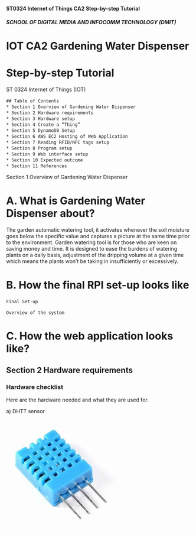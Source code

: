 **ST0324 Internet of Things CA2 Step-by-step Tutorial**

##### SCHOOL OF DIGITAL MEDIA AND INFOCOMM TECHNOLOGY (DMIT)

# IOT CA2 Gardening Water Dispenser

# Step-by-step Tutorial

ST 0324 Internet of Things (IOT)

```
## Table of Contents
* Section 1 Overview of Gardening Water Dispenser
* Section 2 Hardware requirements
* Section 3 Hardware setup
* Section 4 Create a “Thing”
* Section 5 DynamoDB Setup
* Section 6 AWS EC2 Hosting of Web Application
* Section 7 Reading RFID/NFC tags setup
* Section 8 Program setup
* Section 9 Web interface setup
* Section 10 Expected outcome
* Section 11 References

```
Section 1 Overview of Gardening Water Dispenser

# A. What is Gardening Water Dispenser about?
The garden automatic watering tool, it activates whenever the soil moisture goes below the specific value and captures a picture at the same time prior to the environment.  Garden watering tool is for those who are keen on saving money and time. It is designed to ease the burdens of watering plants on a daily basis,  adjustment of the dripping volume at a given time which means the plants won’t be taking in insufficiently or excessively.

# B. How the final RPI set-up looks like
```
Final Set-up
```






```
Overview of the system
```

# C. How the web application looks like?


## Section 2 Hardware requirements 

### Hardware checklist

Here are the hardware needed and what they are used for.

a) DHTT sensor

![Alt text](https://github.com/999sky999/CA2_IOT/blob/master/GitHub%20Images/DHT11.jpg "DHT11")
